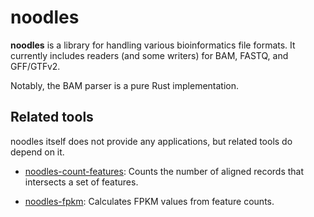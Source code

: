 # noodles

**noodles** is a library for handling various bioinformatics file formats. It
currently includes readers (and some writers) for BAM, FASTQ, and GFF/GTFv2.

Notably, the BAM parser is a pure Rust implementation.

## Related tools

noodles itself does not provide any applications, but related tools do depend
on it.

  * [noodles-count-features]: Counts the number of aligned records that
    intersects a set of features.

  * [noodles-fpkm]: Calculates FPKM values from feature counts.

[noodles-count-features]: https://github.com/zaeleus/noodles-count-features
[noodles-fpkm]: https://github.com/zaeleus/noodles-fpkm
